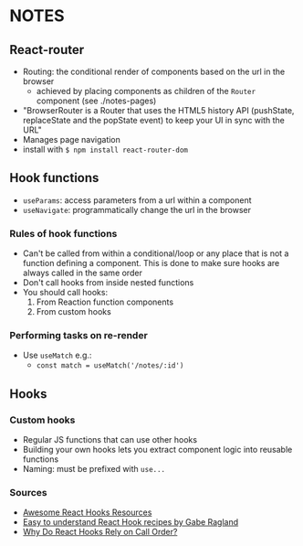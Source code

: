 # NOTES
## React-router
* Routing: the conditional render of components based on the url in the browser
  * achieved by placing components as children of the `Router` component (see ./notes-pages)
* "BrowserRouter is a Router that uses the HTML5 history API (pushState, replaceState and the popState event) to keep your UI in sync with the URL"
* Manages page navigation
* install with `$ npm install react-router-dom`

## Hook functions
* `useParams`: access parameters from a url within a component
* `useNavigate`: programmatically change the url in the browser

### Rules of hook functions
* Can't be called from within a conditional/loop or any place that is not a function defining a component. This is done to make sure hooks are always called in the same order
* Don't call hooks from inside nested functions
* You should call hooks: 
  1) From Reaction function components
  2) From custom hooks

### Performing tasks on re-render
* Use `useMatch` e.g.: 
  * `const match = useMatch('/notes/:id')`

## Hooks
### Custom hooks
* Regular JS functions that can use other hooks
* Building your own hooks lets you extract component logic into reusable functions
* Naming: must be prefixed with `use...`

### Sources 
* [Awesome React Hooks Resources](https://github.com/rehooks/awesome-react-hooks)
* [Easy to understand React Hook recipes by Gabe Ragland](https://usehooks.com/)
* [Why Do React Hooks Rely on Call Order?](https://overreacted.io/why-do-hooks-rely-on-call-order/)